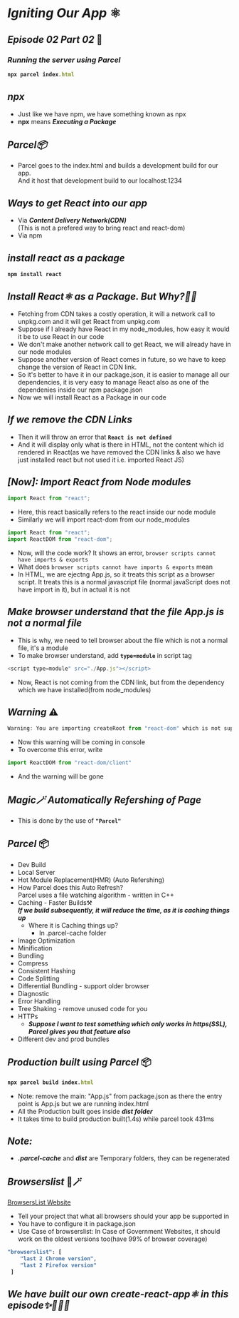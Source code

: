 # _Igniting Our App_ ⚛️
## _Episode 02 Part 02_ 🚀

### _Running the server using Parcel_
<b>

```js
npx parcel index.html
```
</b>

## _npx_
- Just like we have npm, we have something known as npx
- **npx** means _**Executing a Package**_

## _Parcel📦_ 
- Parcel goes to the index.html and builds a development build for our app. <br>And it host that development build to our localhost:1234

## _Ways to get React into our app_
- Via _**Content Delivery Network(CDN)**_ <br>(This is not a prefered way to bring react and react-dom)
- Via npm

## _install react as a package_
<b>

```js
npm install react
```
</b>

## _Install React⚛️ as a Package. But Why?🤔💭_
- Fetching from CDN takes a costly operation, it will a network call to unpkg.com and it will get React from unpkg.com
- Suppose if I already have React in my node_modules, how easy it would it be to use React in our code
- We don't make another network call to get React, we will already have in our node modules
- Suppose another version of React comes in future, so we have to keep change the version of React in CDN link. 
- So it's better to have it in our package.json, it is easier to manage all our dependencies, it is very easy to manage React also as one of the dependenies inside our npm package.json
- Now we will install React as a Package in our code

## _If we remove the CDN Links_
- Then it will throw an error that <b>`React is not defined`</b>
- And it will display only what is there in HTML, not the content which id rendered in React(as we have removed the CDN links & also we have just installed react but not used it i.e. imported React JS)

## _[Now]: Import React from Node modules_

```js
import React from "react";
```

- Here, this react basically refers to the react inside our node module
- Similarly we will import react-dom from our node_modules


```js
import React from "react";
import ReactDOM from "react-dom";
```

- Now, will the code work? It shows an error, `browser scripts cannot have imports & exports`
- What does `browser scripts cannot have imports & exports` mean
- In HTML, we are ejectng App.js, so it treats this script as a browser script. It treats this is a normal javascript file (normal javaScript does not have import in it), but in actual it is not

## _Make browser understand that the file App.js is not a normal file_
- This is why, we need to tell browser about the file which is not a normal file, it's a module
- To make browser understand, add <b>`type=module`</b> in script tag

```js
<script type=module" src="./App.js"></script>
```

- Now, React is not coming from the CDN link, but from the dependency which we have installed(from node_modules)

## _Warning_ ⚠️

```js
Warning: You are importing createRoot from "react-dom" which is not supported. You should instead import it from "react-dom/client".
```

- Now this warning will be coming in console
- To overcome this error, write 

```js
import ReactDOM from "react-dom/client"
```

- And the warning will be gone

## _Magic🪄_ _Automatically Refershing of Page_
- This is done by the use of **`"Parcel"`**

## _Parcel_ 📦 
- Dev Build
- Local Server
- Hot Module Replacement(HMR) (Auto Refershing)
- How Parcel does this Auto Refresh? <br>Parcel uses a file watching algorithm - written in C++
- Caching - Faster Builds⚒️<br>
_**If we build subsequently, it will reduce the time, as it is caching things up**_
   - Where it is Caching things up? 
      - In .parcel-cache folder
- Image Optimization
- Minification
- Bundling
- Compress
- Consistent Hashing
- Code Splitting
- Differential Bundling - support older browser
- Diagnostic
- Error Handling
- Tree Shaking - remove unused code for you
- HTTPs
  - **_Suppose I want to test something which only works in https(SSL), Parcel gives you that feature also_**
- Different dev and prod bundles

## _Production built using Parcel_ 📦

<b>

```js
npx parcel build index.html
```
</b>

- Note: remove the main: "App.js" from package.json as there the entry point is App.js but we are running index.html
- All the Production built goes inside **_dist folder_**
- It takes time to build production built(1.4s) while parcel took 431ms

## _Note:_
- _**.parcel-cache**_ and _**dist**_ are Temporary folders, they can be regenerated

## _Browserslist_ 🔮🪄
[BrowsersList Website](https://browserslist.dev/)

- Tell your project that what all browsers should your app be supported in
- You have to configure it in package.json
- Use Case of browserslist: In Case of Government Websites, it should work on the oldest versions too(have 99% of browser coverage)
<b>

```js
"browserslist": [
    "last 2 Chrome version",
    "last 2 Firefox version"
 ]
```
</b>

## _We have built our own create-react-app⚛️ in this episode✨💫🌟🌠_


























































